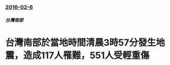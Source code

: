 ### [2016-02-6](/zh/news/2016/02/6/index.md)

##### 台灣南部
# 台灣南部於當地時間清晨3時57分發生地震，造成117人罹難，551人受輕重傷



